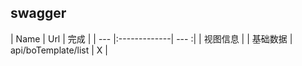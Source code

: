 
## swagger
   
| Name | Url | 完成 |
| --- |:-------------| --- :|
| 视图信息 |
| 基础数据 | api/boTemplate/list | X |
